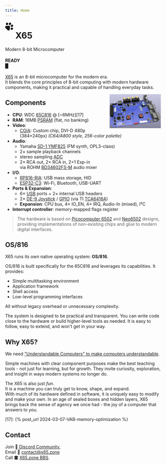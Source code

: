 ```yaml
---
title: Home
---
```

<svg style="width:1.85em;height:1.85em;float:left;margin-right:0.5em;fill:currentColor;" xmlns="http://www.w3.org/2000/svg" viewBox="0 0 235.819 235.773"><path d="M165.492 7.048c-16.248-14.57-43.279-4.818-52.19 13.454-10.116 16.001-8.32 42.216 10.532 50.876 18.315 7.35 37.94-6.207 46.686-21.96 7.339-13.25 6.75-31.817-5.028-42.37zm63.18 63.182c-14.394-15.734-41.212-11.141-54.123 4.247-12.08 10.946-17.712 32.592-4.87 45.065 17.472 16.707 47.899 8.356 60.208-10.625 7.766-11.31 8.454-28.25-1.214-38.687zM78.632 9.697C65.85-3.33 43.11.611 32.455 14.396 18.338 29.38 15.772 57.608 33.979 70.513c18.135 12.263 44.25.342 51.317-19.246 6.037-13.572 4.487-31.057-6.665-41.57zM226.003 157.1c-15.94-16.742-45.544-11.324-58.43 6.574-11.693 13.675-9.592 37.506 6.81 46.538 24.87 14.507 62.184-7.355 59.65-36.656-.793-6.158-3.773-11.951-8.03-16.456zm-95.201-56.465c-11.414-10.383-27.86-5.163-41.615-4.8-22.06 1.831-44.279 2.535-66.208 5.455-24.352 8.062-30.333 43.244-13.19 61.003 20.7 21.686 42.273 42.596 63.476 63.808 17.917 16.934 53.211 11.1 61.193-13.333 3.173-22.793 3.571-45.954 5.725-68.89-.273-11.979 4.865-25.47-3.01-36.019-1.738-2.742-4.231-4.825-6.371-7.224z" /></svg>

# X65

Modern 8-bit Microcomputer

#### READY<br><blink>&#x2588;</blink>

[X65](https://github.com/X65) is an 8-bit microcomputer for the modern era.  
It blends the core principles of 8-bit computing with modern hardware components, making it practical and capable of handling everyday tasks.

<a href="/timeline.html"><img src="/media/2025-06-25_board-vis.png" alt="X65 Board Visualization" style="float:right;width:33%;"></a>

## Components

- **CPU**: WDC [65C816][1] @ [~6MHz][17]
- **RAM**: 16MB [PSRAM][10] (flat, no banking)
- **Video**:
  - [CGIA][2]: Custom chip, DVI-D 480p (384×240px)
    *(C64/A800 style, 256-color palette)*
- **Audio**:
  - Yamaha [SD-1 YMF825][3] (FM synth, OPL3-class)
  - 2× sample playback channels
  - stereo sampling [ADC][12]
  - 2× RCA out, 2× RCA in, 2+1 Exp-in  
    via ROHM [BD34602FS-M][13] audio mixer
- **I/O**:
  - [RP816-RIA][4]: USB mass storage, HID
  - [ESP32-C3][5]: Wi-Fi, Bluetooth, USB-UART
- **Ports & Expansion**:
  - 6× [USB][6] ports + 2× internal USB headers
  - 2× [DE-9 Joystick][7] / [GPIO][11] (via TI [TCA6416A][14])
  - **Expansion**: CPU bus, 4× IO_EN, 4× IRQ, Audio-In (mixed), I²C
- **Interrupt controller**: memory-mapped flags register

> The hardware is based on [Picocomputer 6502][8] and [Neo6502][9] designs,
> providing implementations of non-existing chips and glue to modern digital interfaces.

## OS/816

X65 runs its own native operating system: **OS/816**.

OS/816 is built specifically for the 65C816 and leverages its capabilities. It provides:

- Simple multitasking environment
- Application framework
- Shell access
- Low-level programming interfaces

All without legacy overhead or unnecessary complexity.

The system is designed to be practical and transparent. You can write code close to the hardware or build higher-level tools as needed. It is easy to follow, easy to extend, and won't get in your way.

## Why X65?

We need ["Understandable Computers" to make computers understandable][16].

Simple machines with clear component purposes make the best teaching tools - not just for learning, but for growth. They invite curiosity, exploration, and insight in ways modern systems no longer do.

The X65 is also just *fun*.  
It is a machine you can truly get to know, shape, and expand.  
With much of its hardware defined in software, it is uniquely easy to modify and make your own. In an age of sealed boxes and hidden layers, X65 brings back the sense of agency we once had - the joy of a computer that answers to *you*.

[1]: https://en.wikipedia.org/wiki/WDC_65C816
[2]: https://github.com/X65/X65/wiki/CGIA
[3]: https://www.youtube.com/watch?v=BEgAx0jngKQ
[4]: https://picocomputer.github.io/ria.html
[5]: https://en.wikipedia.org/wiki/ESP32#ESP32-C3
[6]: https://en.wikipedia.org/wiki/USB
[7]: http://wiki.icomp.de/wiki/DE-9_Joystick
[8]: https://picocomputer.github.io
[9]: https://neo6502.com
[10]: https://www.apmemory.com/products/psram-iot-ram/
[11]: https://en.wikipedia.org/wiki/General-purpose_input/output
[12]: https://www.nxp.com/docs/en/data-sheet/SGTL5000.pdf
[13]: https://www.rohm.com/products/audio-video/audio-processors/analog/bd34602fs-m-product
[14]: https://www.ti.com/product/TCA6416A
[16]: https://www.youtube.com/watch?v=2H2mh8wLXco
[17]: {% post_url 2024-03-07-VAB-memory-optimization %}

## Contact

Join 💬 [Discord Community](https://discord.gg/TuTe3kymgy),  
Email 📨 [contact@x65.zone](mailto:contact@x65.zone?subject=X65)  
Call 🖀 [X65.zone BBS](https://bbs.x65.zone/).
